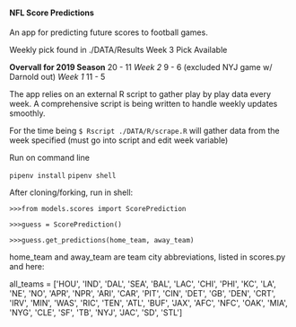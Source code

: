 #### NFL Score Predictions
An app for predicting future scores to football games. 

Weekly pick found in ./DATA/Results
Week 3 Pick Available


**Overvall for 2019 Season**
20 - 11
*Week 2*
9 - 6 (excluded NYJ game w/ Darnold out)
*Week 1*
11 - 5

The app relies on an external R script to gather play by play data every week. 
A comprehensive script is being written to handle weekly updates smoothly.

For the time being
`$ Rscript ./DATA/R/scrape.R`
will gather data from the week specified (must go into script and edit week variable)



Run on command line

`pipenv install`
`pipenv shell`

After cloning/forking, run in shell:

`>>>from models.scores import ScorePrediction`

`>>>guess = ScorePrediction()`

`>>>guess.get_predictions(home_team, away_team)`

home_team and away_team are team city abbreviations, listed in scores.py and here:

all_teams = ['HOU',
             'IND',
             'DAL',
             'SEA',
             'BAL',
             'LAC',
             'CHI',
             'PHI',
             'KC',
             'LA',
             'NE',
             'NO',
             'APR',
             'NPR',
             'ARI',
             'CAR',
             'PIT',
             'CIN',
             'DET',
             'GB',
             'DEN',
             'CRT',
             'IRV',
             'MIN',
             'WAS',
             'RIC',
             'TEN',
             'ATL',
             'BUF',
             'JAX',
             'AFC',
             'NFC',
             'OAK',
             'MIA',
             'NYG',
             'CLE',
             'SF',
             'TB',
             'NYJ',
             'JAC',
             'SD',
             'STL']